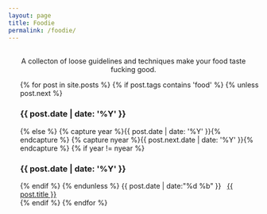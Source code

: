 ```yaml
---
layout: page
title: Foodie
permalink: /foodie/
---
```

<br>
<div align="center"> A collecton of loose guidelines and techniques make your food taste fucking good.</div>


<ul>
{% for post in site.posts %}
  {% if post.tags contains 'food' %}
    {% unless post.next %}
      <h3>{{ post.date | date: '%Y' }}</h3>
    {% else %}
      {% capture year %}{{ post.date | date: '%Y' }}{% endcapture %}
      {% capture nyear %}{{ post.next.date | date: '%Y' }}{% endcapture %}
      {% if year != nyear %}
        <br>
        <h3>{{ post.date | date: '%Y' }}</h3>
      {% endif %}
    {% endunless %}
    <time>{{ post.date | date:"%d %b" }}</time>&nbsp;&nbsp;&nbsp;<a href="{{ post.url }}">{{ post.title }}</a><br>
  {% endif %}
{% endfor %}

</ul>

